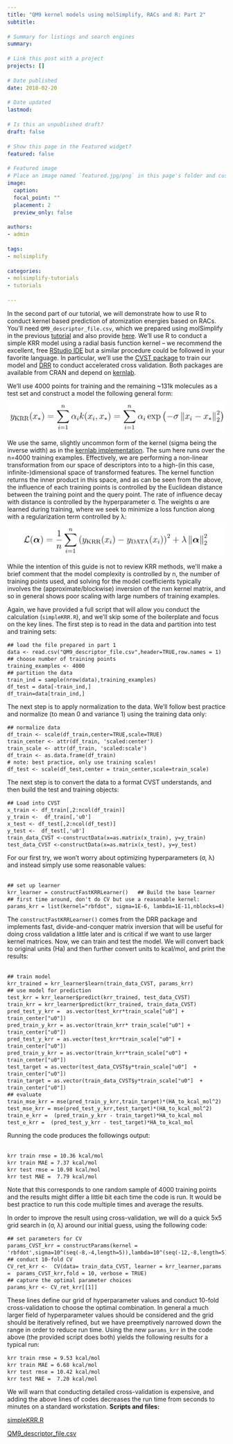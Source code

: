 ```yaml
---
title: "QM9 kernel models using molSimplify, RACs and R: Part 2"
subtitle:

# Summary for listings and search engines
summary:

# Link this post with a project
projects: []

# Date published
date: 2018-02-20

# Date updated
lastmod:

# Is this an unpublished draft?
draft: false

# Show this page in the Featured widget?
featured: false

# Featured image
# Place an image named `featured.jpg/png` in this page's folder and customize its options here.
image:
  caption:
  focal_point: ""
  placement: 2
  preview_only: false

authors:
- admin

tags:
- molsimplify

categories:
- molsimplify-tutorials
- tutorials

---
```

In the second part of our tutorial, we will demonstrate how to use R to conduct kernel based prediction of atomization energies based on RACs. You’ll need `QM9_descriptor_file.csv`, which we prepared using molSimplify in the previous [tutorial](../2018-02-20-qm9-kernel-models-using-molsimplify-racs-and-r-part-1/) and also provide [here](QM9_descriptor_file.csv). We’ll use R to conduct a simple KRR model using a radial basis function kernel – we recommend the excellent, free  [RStudio IDE](https://www.rstudio.com/) but a similar procedure could be followed in your favorite language. In particular, we’ll use the [CVST package](https://CRAN.R-project.org/package=CVST) to train our model and [DRR](https://CRAN.R-project.org/package=DRR) to conduct accelerated cross validation. Both packages are available from CRAN and depend on [kernlab](https://CRAN.R-project.org/package=kernlab]).


We’ll use 4000 points for training and the remaining ~131k molecules as a test set and construct a model the following general form:


![](e1.png)


We use the same, slightly uncommon form of the kernel (sigma being the inverse width) as in the [kernlab implementation](https://cran.r-project.org/web/packages/kernlab/vignettes/kernlab.pdf). The sum here runs over the n=4000 training examples. Effectively, we are performing a non-linear transformation from our space of descriptors into to a high-(in this case, infinite-)dimensional space of transformed features. The kernel function returns the inner product in this space, and as can be seen from the above, the influence of each training points is controlled by the Euclidean distance between the training point and the query point. The rate of influence decay with distance is controlled by the hyperparameter σ. The weights α are learned during training, where we seek to minimize a loss function along with a regularization term controlled by λ:


![](e2.png)


While the intention of this guide is not to review KRR methods, we'll make a brief comment that the model complexity is controlled by n, the number of training points used, and solving for the model coefficients typically involves the (approximate/blockwise) inversion of the nxn kernel matrix, and so in general shows poor scaling with large numbers of training examples.


Again, we have provided a full script that will allow you conduct the calculation (`simpleKRR.R`), and we’ll skip some of the boilerplate and focus on the key lines. The first step is to read in the data and partition into test and training sets:



```
## load the file prepared in part 1
data <- read.csv("QM9_descriptor_file.csv",header=TRUE,row.names = 1)
## choose number of training points
training_examples <- 4000
## partition the data
train_ind = sample(nrow(data),training_examples)
df_test = data[-train_ind,]
df_train=data[train_ind,]

```
The next step is to apply normalization to the data. We’ll follow best practice and normalize (to mean 0 and variance 1) using the training data only:



```
## normalize data
df_train <- scale(df_train,center=TRUE,scale=TRUE)
train_center <- attr(df_train, 'scaled:center')
train_scale <- attr(df_train, 'scaled:scale')
df_train <- as.data.frame(df_train)
# note: best practice, only use training scales!
df_test <- scale(df_test,center = train_center,scale=train_scale)

```
The next step is to convert the data to a format CVST understands, and then build the test and training objects:



```
## Load into CVST
x_train <- df_train[,2:ncol(df_train)]
y_train <-  df_train[,'u0']
x_test <- df_test[,2:ncol(df_test)]
y_test <-  df_test[,'u0']
train_data_CVST <-constructData(x=as.matrix(x_train), y=y_train)
test_data_CVST <-constructData(x=as.matrix(x_test), y=y_test)

```
For our first try, we won’t worry about optimizing hyperparameters (σ, λ) and instead simply use some reasonable values:



```

## set up learner
krr_learner = constructFastKRRLearner()   ## Build the base learner
## first time around, don't do CV but use a reasonable kernel:
params_krr = list(kernel="rbfdot", sigma=1E-6, lambda=1E-11,nblocks=4)
```
The `constructFastKRRLearner()` comes from the DRR package and implements fast, divide-and-conquer matrix inversion that will be useful for doing cross validation a little later and is critical if we want to use larger kernel matrices. Now, we can train and test the model. We will convert back to original units (Ha) and then further convert units to kcal/mol, and print the results:



```

## train model
krr_trained = krr_learner$learn(train_data_CVST, params_krr)
## use model for prediction
test_krr = krr_learner$predict(krr_trained, test_data_CVST)
train_krr = krr_learner$predict(krr_trained, train_data_CVST)
pred_test_y_krr =  as.vector(test_krr*train_scale["u0"] +  train_center["u0"])
pred_train_y_krr = as.vector(train_krr* train_scale["u0"] +  train_center["u0"])
pred_test_y_krr = as.vector(test_krr*train_scale["u0"] + train_center["u0"])
pred_train_y_krr = as.vector(train_krr*train_scale["u0"] + train_center["u0"])
test_target = as.vector(test_data_CVST$y*train_scale["u0"]  +  train_center["u0"])
train_target = as.vector(train_data_CVST$y*train_scale["u0"]  +  train_center["u0"])
## evaluate
train_mse_krr = mse(pred_train_y_krr,train_target)*(HA_to_kcal_mol^2)
test_mse_krr = mse(pred_test_y_krr,test_target)*(HA_to_kcal_mol^2)
train_e_krr =  (pred_train_y_krr - train_target)*HA_to_kcal_mol
test_e_krr =  (pred_test_y_krr - test_target)*HA_to_kcal_mol

```
Running the code produces the followings output:



```

krr train rmse = 10.36 kcal/mol       
krr train MAE = 7.37 kcal/mol       
krr test rmse = 10.98 kcal/mol       
krr test MAE =  7.79 kcal/mol

```
Note that this corresponds to one random sample of 4000 training points and the results might differ a little bit each time the code is run. It would be best practice to run this code multiple times and average the results.


In order to improve the result using cross-validation, we will do a quick 5x5 grid search in (σ, λ) around our initial guess, using the following code:



```
## set parameters for CV
params_CVST_krr = constructParams(kernel = 'rbfdot',sigma=10^(seq(-8,-4,length=5)),lambda=10^(seq(-12,-8,length=5)),nblocks=4)
## conduct 10-fold CV
CV_ret_krr <-  CV(data= train_data_CVST, learner = krr_learner,params =  params_CVST_krr,fold = 10, verbose = TRUE)
## capture the optimal parameter choices
params_krr <- CV_ret_krr[[1]]

```
These lines define our grid of hyperparameter values and conduct 10-fold cross-validation to choose the optimal combination. In general a much larger field of hyperparameter values should be considered and the grid should be iteratively refined, but we have preemptively narrowed down the range in order to reduce run time. Using the new `params_krr` in the code above (the provided script does both) yields the following results for a typical run:



```
krr train rmse = 9.53 kcal/mol       
krr train MAE = 6.68 kcal/mol       
krr test rmse = 10.42 kcal/mol       
krr test MAE =  7.20 kcal/mol

```
We will warn that conducting detailed cross-validation is expensive, and adding the above lines of codes decreases the run time from seconds to minutes on a standard workstation.
**Scripts and files:**

[simpleKRR.R](simpleKRR.R)

[QM9_descriptor_file.csv](QM9_descriptor_file.csv)
